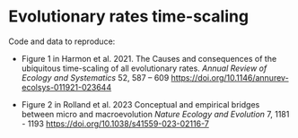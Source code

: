 # Evolutionary rates time-scaling
Code and data to reproduce: 

- Figure 1 in Harmon et al. 2021. The Causes and consequences of the ubiquitous time-scaling of all evolutionary rates. _Annual Review of Ecology and Systematics_ 52, 587 – 609 
 https://doi.org/10.1146/annurev-ecolsys-011921-023644

- Figure 2 in Rolland et al. 2023 Conceptual and empirical bridges between micro and macroevolution _Nature Ecology and Evolution_ 7, 1181 - 1193 https://doi.org/10.1038/s41559-023-02116-7
